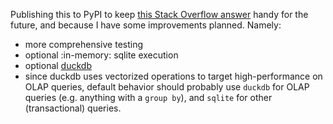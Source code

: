Publishing this to PyPI to keep [this Stack Overflow answer](https://stackoverflow.com/a/70994925/1870832) handy for the future, and because I have some improvements planned. Namely:
* more comprehensive testing
* optional :in-memory: sqlite execution
* optional [duckdb](https://duckdb.org/docs/api/python)
* since duckdb uses vectorized operations to target high-performance on OLAP queries, default behavior should probably use `duckdb` for OLAP queries (e.g. anything with a `group by`), and `sqlite` for other (transactional) queries.